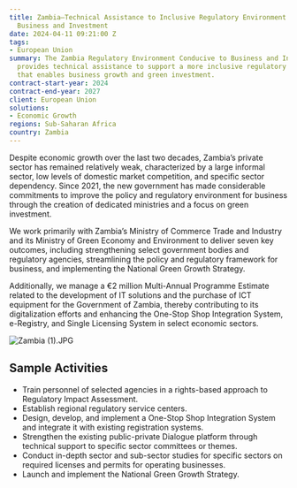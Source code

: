 ```yaml
---
title: Zambia—Technical Assistance to Inclusive Regulatory Environment Conducive to
  Business and Investment
date: 2024-04-11 09:21:00 Z
tags:
- European Union
summary: The Zambia Regulatory Environment Conducive to Business and Investment Project
  provides technical assistance to support a more inclusive regulatory environment
  that enables business growth and green investment.
contract-start-year: 2024
contract-end-year: 2027
client: European Union
solutions:
- Economic Growth
regions: Sub-Saharan Africa
country: Zambia
---
```


Despite economic growth over the last two decades, Zambia’s private sector has remained relatively weak, characterized by a large informal sector, low levels of domestic market competition, and specific sector dependency. Since 2021, the new government has made considerable commitments to improve the policy and regulatory environment for business through the creation of dedicated ministries and a focus on green investment.

We work primarily with Zambia’s Ministry of Commerce Trade and Industry and its Ministry of Green Economy and Environment to deliver seven key outcomes, including strengthening select government bodies and regulatory agencies, streamlining the policy and regulatory framework for business, and implementing the National Green Growth Strategy.

Additionally, we manage a €2 million Multi-Annual Programme Estimate related to the development of IT solutions and the purchase of ICT equipment for the Government of Zambia, thereby contributing to its digitalization efforts and enhancing the One-Stop Shop Integration System, e-Registry, and Single Licensing System in select economic sectors.

![Zambia (1).JPG](/uploads/Zambia%20(1).JPG)

## Sample Activities

* Train personnel of selected agencies in a rights-based approach to Regulatory Impact Assessment.
* Establish regional regulatory service centers.
* Design, develop, and implement a One-Stop Shop Integration System and integrate it with existing registration systems.
* Strengthen the existing public-private Dialogue platform through technical support to specific sector committees or themes.
* Conduct in-depth sector and sub-sector studies for specific sectors on required licenses and permits for operating businesses.
* Launch and implement the National Green Growth Strategy.
